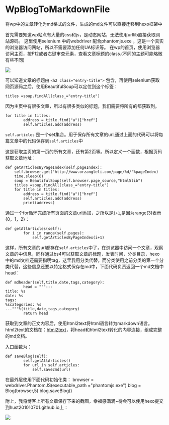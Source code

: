 # WpBlogToMarkdownFile
将wp中的文章转化为md格式的文件，生成的md文件可以直接迁移到hexo框架中

首先需要知道wp站点有大量的css和js，是动态网站，无法使用urllib直接获取网站源码。
这里使用selenium 中的webdriver 配合phantomjs.exe ，这是一个真实的浏览器访问网站，所以不需要添加任何UA标识等。
在wp的首页，使用浏览器访问主页，按F12或者右键审查元素，查看文章标题的class.(不同的主题可能略微有些不同)

![](http://7xrrni.com1.z0.glb.clouddn.com/2016-11-03_14:24:52_1.jpg?imageView2/0/w/800)

可以知道文章的标题由 `<h2 class="entry-title">` 包含，再使用selenium获取网页源码之后，使用BeautifulSoup可以定位到这个标签：
	
	titles =soup.findAll(class_="entry-title")

因为主页中有很多文章，所以有很多类似的标题，我们需要将所有的都获取到。

	for title in titles:
            address = title.find("a")["href"]
            self.articles.add(address)

`self.articles` 是一个set集合。用于保存所有文章的url,通过上面的代码可以将每篇文章中的代码保存到`self.articles`中	

这是获取主页的第一页的所有文章，还有第2页等。所以定义一个函数，根据页码获取文章地址：

	def getArticlesByPageIndex(self,pageIndex):
        self.browser.get("http://www.orzangleli.com/page/%d/"%pageIndex)
        time.sleep(6)
        soup = BeautifulSoup(self.browser.page_source,"html5lib")
        titles =soup.findAll(class_="entry-title")
        for title in titles:
            address = title.find("a")["href"]
            self.articles.add(address)
            print(address)

通过一个for循环完成所有页面的文章url添加，之所以是`i+1`,是因为range(3)表示{0，1，2}：

	def getAllArticles(self):
	        for i in range(self.pages):
	            self.getArticlesByPageIndex(i+1)

这样，所有文章的url都存在`self.articles`中了，在浏览器中访问一个文章，观察文章的中信息，同样通过bs4可以获取文章的标题，发表时间，分类目录，hexo中的md文档还需要指明tag，这里我用分类代替，而分类使用之前分类的第一个分类代替，这些信息还要以特定格式保存在md中，下面代码负责返回一个md文档中head：

	def mdheader(self,title,date,tags,category):
	        head = """---
	title: %s
	date: %s
	tags:
	%scategories: %s
	---"""%(title,date,tags,category)
	        return head

获取到文章的正文内容后，使用html2text将html语言转为markdown语言。html2text的文档在：[html2text](https://pypi.python.org/pypi/html2text/2016.9.19)，将head和html2text转化的内容连接，组成完整的md文档。

入口函数为：
	
	def saveBlog(self):
	        self.getAllArticles()
	        for url in self.articles:
	            self.save2md(url)


在最外层使用下面代码初始化类：
  browser = webdriver.PhantomJS(executable_path ="phantomjs.exe")
  blog = Blog(browser,5)
  blog.saveBlog()
  
附上，我将博客上所有文章保存下来的截图，幸福感满满~待会可以使用hexo提交到hust201010701.github.io上：

![](http://7xrrni.com1.z0.glb.clouddn.com/2016-11-03_15:10:25_3.jpg?imageView2/0/w/1000)

